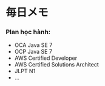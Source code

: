 # 毎日メモ
### Plan học hành:

* OCA Java SE 7
* OCP Java SE 7
* AWS Certified Developer
* AWS Certified Solutions Architect
* JLPT N1
* ...
